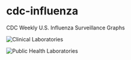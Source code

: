 # cdc-influenza
CDC Weekly U.S. Influenza Surveillance Graphs

![Clinical Laboratories](https://www.cdc.gov/flu/weekly/WeeklyArchives2022-2023/images/WHONPHL05_small.gif?raw=true)

![Public Health Laboratories](https://www.cdc.gov/flu/weekly/weeklyarchives2022-2023/images/WHOPHL05_small.gif?raw=true)
        